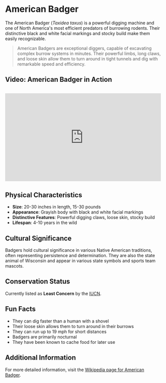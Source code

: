 # American Badger

The American Badger (*Taxidea taxus*) is a powerful digging machine and one of North America's most efficient predators of burrowing rodents. Their distinctive black and white facial markings and stocky build make them easily recognizable.

> American Badgers are exceptional diggers, capable of excavating complex burrow systems in minutes. Their powerful limbs, long claws, and loose skin allow them to turn around in tight tunnels and dig with remarkable speed and efficiency.

## Video: American Badger in Action
<div class="video-container" style="position: relative; padding-bottom: 56.25%; height: 0; overflow: hidden; max-width: 100%; margin: 2rem 0;">
    <iframe style="position: absolute; top: 0; left: 0; width: 100%; height: 100%;" 
            src="https://www.youtube.com/embed/4r7wHMg5Yjg" 
            title="American Badger in Action" 
            frameborder="0" 
            allow="accelerometer; autoplay; clipboard-write; encrypted-media; gyroscope; picture-in-picture" 
            allowfullscreen>
    </iframe>
</div>

## Physical Characteristics

- **Size**: 20-30 inches in length, 15-30 pounds
- **Appearance**: Grayish body with black and white facial markings
- **Distinctive Features**: Powerful digging claws, loose skin, stocky build
- **Lifespan**: 4-10 years in the wild

## Cultural Significance
Badgers hold cultural significance in various Native American traditions, often representing persistence and determination. They are also the state animal of Wisconsin and appear in various state symbols and sports team mascots.

## Conservation Status
Currently listed as **Least Concern** by the [IUCN](https://www.iucnredlist.org/species/41663/45215421).

## Fun Facts
- They can dig faster than a human with a shovel
- Their loose skin allows them to turn around in their burrows
- They can run up to 19 mph for short distances
- Badgers are primarily nocturnal
- They have been known to cache food for later use

## Additional Information
For more detailed information, visit the [Wikipedia page for American Badger](https://en.wikipedia.org/wiki/American_badger). 